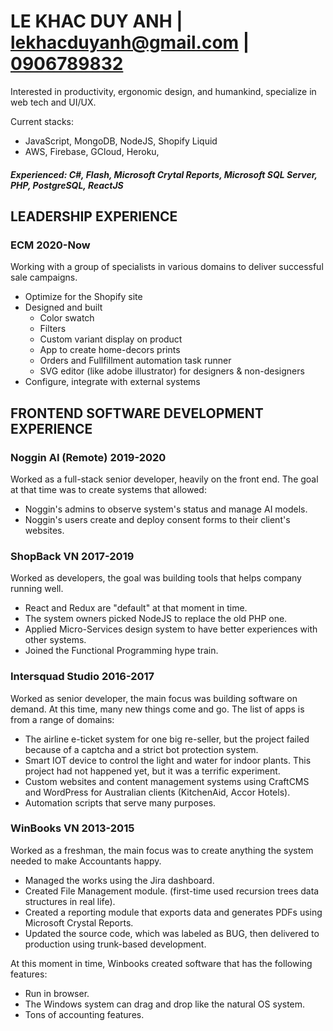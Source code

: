 # LE KHAC DUY ANH | [lekhacduyanh@gmail.com](mailto:lekhacduyanh@gmail.com) | [0906789832](tel:+84906789832)
Interested in productivity, ergonomic design, and humankind, specialize in web tech and UI/UX.

Current stacks:
- JavaScript, MongoDB, NodeJS, Shopify Liquid
- AWS, Firebase, GCloud, Heroku, 

##### Experienced: C#, Flash, Microsoft Crytal Reports, Microsoft SQL Server, PHP, PostgreSQL, ReactJS

## LEADERSHIP EXPERIENCE
### ECM 2020-Now
Working with a group of specialists in various domains to deliver successful sale campaigns.
- Optimize for the Shopify site
- Designed and built
    - Color swatch
    - Filters
    - Custom variant display on product
    - App to create home-decors prints
    - Orders and Fullfillment automation task runner
    - SVG editor (like adobe illustrator) for designers & non-designers
- Configure, integrate with external systems

## FRONTEND SOFTWARE DEVELOPMENT EXPERIENCE
### Noggin AI (Remote) 2019-2020
Worked as a full-stack senior developer, heavily on the front end.
The goal at that time was to create systems that allowed:
- Noggin's admins to observe system's status and manage AI models.
- Noggin's users create and deploy consent forms to their client's websites.

### ShopBack VN 2017-2019
Worked as developers, the goal was building tools that helps company running well.
- React and Redux are "default" at that moment in time.
- The system owners picked NodeJS to replace the old PHP one.
- Applied Micro-Services design system to have better experiences with other systems.
- Joined the Functional Programming hype train.

### Intersquad Studio 2016-2017
Worked as senior developer, the main focus was building software on demand.
At this time, many new things come and go. The list of apps is from a range of domains:
- The airline e-ticket system for one big re-seller, but the project failed because of a captcha and a strict bot protection system.
- Smart IOT device to control the light and water for indoor plants. This project had not happened yet, but it was a terrific experiment.
- Custom websites and content management systems using CraftCMS and WordPress for Australian clients (KitchenAid, Accor Hotels).
- Automation scripts that serve many purposes.

### WinBooks VN 2013-2015
Worked as a freshman, the main focus was to create anything the system needed to make Accountants happy.
- Managed the works using the Jira dashboard.
- Created File Management module. (first-time used recursion trees data structures in real life).
- Created a reporting module that exports data and generates PDFs using Microsoft Crystal Reports.
- Updated the source code, which was labeled as BUG, then delivered to production using trunk-based development.

At this moment in time, Winbooks created software that has the following features:
- Run in browser. 
- The Windows system can drag and drop like the natural OS system.
- Tons of accounting features.
